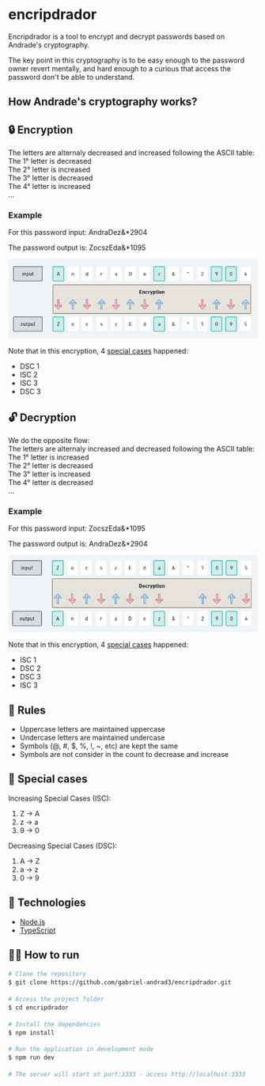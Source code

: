 # encripdrador

Encripdrador is a tool to encrypt and decrypt passwords based on Andrade's cryptography.

The key point in this cryptography is to be easy enough to the password owner revert mentally, and hard enough to a curious that access the password don't be able to understand.

## How Andrade's cryptography works?

## 🔒 Encryption

The letters are alternaly decreased and increased following the ASCII table: <br>
The 1° letter is decreased<br>
The 2° letter is increased<br>
The 3° letter is decreased<br>
The 4° letter is increased<br>
...

### Example

For this password input: AndraDez&*2904

The password output is: ZocszEda&*1095

<img src="img/encryption.png"/>

Note that in this encryption, 4 [special cases](#special-cases) happened:
- DSC 1
- ISC 2
- ISC 3
- DSC 3

## 🔓 Decryption

We do the opposite flow: <br>
The letters are alternaly increased and decreased following the ASCII table: <br>
The 1° letter is increased<br>
The 2° letter is decreased<br>
The 3° letter is increased<br>
The 4° letter is decreased<br>
...

### Example

For this password input: ZocszEda&*1095

The password output is: AndraDez&*2904

<img src="img/decryption.png" />

Note that in this encryption, 4 [special cases](#special-cases) happened:
- ISC 1
- DSC 2
- DSC 3
- ISC 3


## 📏 Rules

- Uppercase letters are maintained uppercase
- Undercase letters are maintained undercase
- Symbols (@, #, $, %, !, ~, etc) are kept the same
- Symbols are not consider in the count to decrease and increase


## 🌟 Special cases

Increasing Special Cases (ISC):
1. Z -> A
2. z -> a
3. 9 -> 0

Decreasing Special Cases (DSC):
1. A -> Z
2. a -> z
3. 0 -> 9


## 🔧 Technologies

- [Node.js](https://nodejs.org/en/)
- [TypeScript](https://www.typescriptlang.org/)


## 🏃‍♂️ How to run

```bash
# Clone the repository
$ git clone https://github.com/gabriel-andrad3/encripdrador.git

# Access the project folder
$ cd encripdrador

# Install the dependencies
$ npm install

# Run the application in development mode
$ npm run dev

# The server will start at port:3333 - access http://localhost:3333
```